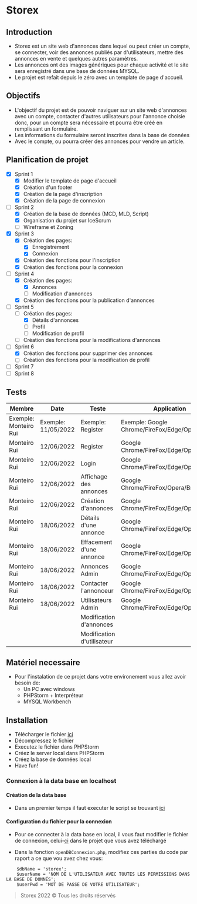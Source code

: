 # Storex
## Introduction
- Storex est un site web d'annonces dans lequel ou peut créer un compte, se connecter, voir des annonces publiés par d'utilisateurs, mettre des annonces en vente et quelques autres paramètres.
- Les annonces ont des images génériques pour chaque activité et le site sera enregistré dans une base de données MYSQL.
- Le projet est refait depuis le zéro avec un template de page d'accueil.

## Objectifs
- L'objectif du projet est de pouvoir naviguer sur un site web d'annonces avec un compte, contacter d'autres utilisateurs pour l'annonce choisie donc, pour un compte sera nécessaire et pourra être créé en remplissant un formulaire.
- Les informations du formulaire seront inscrites dans la base de données
- Avec le compte, ou pourra créer des annonces pour vendre un article.

## Planification de projet
- [X] Sprint 1
  - [X] Modifier le template de page d'accueil
  - [X] Création d'un footer
  - [X] Création de la page d'inscription
  - [X] Création de la page de connexion
- [ ] Sprint 2
  - [X] Création de la base de données (MCD, MLD, Script)
  - [X] Organisation du projet sur IceScrum
  - [ ] Wireframe et Zoning
- [X] Sprint 3
  - [X] Création des pages:
    - [X] Enregistrement
    - [X] Connexion
  - [X] Création des fonctions pour l'inscription
  - [X] Création des fonctions pour la connexion
- [ ] Sprint 4
  - [x] Création des pages:
    - [x] Annonces
    - [ ] Modification d'annonces
  - [x] Création des fonctions pour la publication d'annonces
- [ ] Sprint 5
  - [ ] Création des pages:
    - [x] Détails d'annonces
    - [ ] Profil
    - [ ] Modification de profil
  - [ ] Création des fonctions pour la modifications d'annonces
- [ ] Sprint 6
  - [x] Création des fonctions pour supprimer des annonces
  - [ ] Création des fonctions pour la modification de profil
- [ ] Sprint 7
- [ ] Sprint 8

## Tests
| Membre  | Date | Teste | Application | Évaluation |
| ------------- | ------------- | ------------- | ------------- | ------------- |
| Exemple: Monteiro Rui  | Exemple: 11/05/2022  | Exemple: Register | Exemple: Google Chrome/FireFox/Edge/Opera | ❌ ou ✔️ |
| Monteiro Rui  | 12/06/2022  | Register | Google Chrome/FireFox/Edge/Opera/Brave | ✔️ |
| Monteiro Rui  | 12/06/2022  | Login | Google Chrome/FireFox/Edge/Opera/Brave | ✔️ |
| Monteiro Rui  | 12/06/2022  | Affichage des annonces | Google Chrome/FireFox/Opera/Brave | ✔️ |
| Monteiro Rui  | 12/06/2022  | Création d'annonces | Google Chrome/FireFox/Edge/Opera/Brave | ✔️ |
| Monteiro Rui  | 18/06/2022  | Détails d'une annonce | Google Chrome/FireFox/Edge/Opera/Brave | ✔️ |
| Monteiro Rui  | 18/06/2022  | Effacement d'une annonce | Google Chrome/FireFox/Edge/Opera/Brave | ✔️ |
| Monteiro Rui  | 18/06/2022  | Annonces Admin | Google Chrome/FireFox/Edge/Opera/Brave | ✔️ |
| Monteiro Rui  | 18/06/2022  | Contacter l'annonceur | Google Chrome/FireFox/Edge/Opera/Brave | ✔️ |
| Monteiro Rui  | 18/06/2022  | Utilisateurs Admin | Google Chrome/FireFox/Edge/Opera/Brave | ✔️ |
|  |  | Modification d'annonces |  |  |
|  |  | Modification d'utilisateur |  |  |



## Matériel necessaire
- Pour l'instalation de ce projet dans votre environement vous allez avoir besoin de:
  - Un PC avec windows
  - PHPStorm + Interpréteur 
  - MYSQL Workbench

## Installation
- Télécharger le fichier [ici](https://github.com/Ruimmp/Storex/archive/refs/heads/main.zip)
- Décompressez le fichier
- Executez le fichier dans PHPStorm
- Créez le server local dans PHPStorm
- Créez la base de données local
- Have fun!

### Connexion à la data base en localhost

#### Création de la data base
- Dans un premier temps il faut executer le script se trouvant [ici](https://github.com/Ruimmp/Storex/blob/main/src/SQL/CreateDataBase.sql)

#### Configuration du fichier pour la connexion
- Pour ce connecter à la data base en local, il vous faut modifier le fichier de connexion, celui-[ci](https://github.com/Ruimmp/Storex/blob/main/src/Model/dbConnector.php) dans le projet que vous avez téléchargé

- Dans la fonction `openDBConnexion.php`, modifiez ces parties du code par raport a ce que vou avez chez vous:
```
    $dbName = 'storex';
    $userName = 'NOM DE L'UTILISATEUR AVEC TOUTES LES PERMISSIONS DANS LA BASE DE DONNÉS';
    $userPwd = 'MOT DE PASSE DE VOTRE UTILISATEUR';
```

> Storex 2022 © Tous les droits réservés
